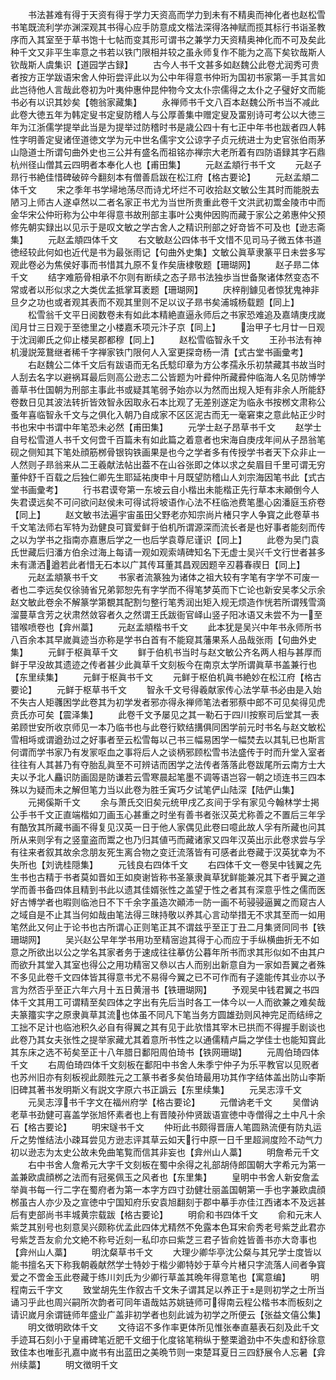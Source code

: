 <!-- { "loadSidebar": true } -->
　　书法甚难有得于天资有得于学力天资高而学力到未有不精奥而神化者也赵松雪书笔既流利学亦渊深观其书得心应手防意成文楷法深得洛神赋而揽其标行书诣圣教序而入其室至于草书饱十七帖而变其形可谓书之兼学力天资精奥神化而不可及矣此种千文又非平生率意之书若以铁门限相并较之虽永师复作不能为之高下矣钦哉斯人钦哉斯人虞集识【道园学古録】
　　古今人书千文甚多如赵魏公此卷尤润秀可贵者按方正学跋语宋舍人仲珩尝评此以为公中年得意书仲珩为国初书家第一手其言如此岂待他人言哉此卷初为叶夷仲惠仲昆仲物今文太仆宗儒得之太仆之子璧好文而能书必有以识其妙矣【匏翁家藏集】
　　永禅师书千文八百本赵魏公所书当不减此此卷大徳五年为韩定叟书定叟防稽人与公厚善集中赠定叟及畱别诗可考公以大徳三年为江浙儒学提举此当是为提举过防稽时书是歳公四十有七正中年书也跋者四人韩性字明善定叟诸侄道徳文学为元中世名儒宇文公谅字子贞元统进士为史官张伯雨茅山隐道士所谓句曲外史也三公并有盛名而祖铭亦禅宗大老所着有四防语録其字石鼎杭州径山僧其云四明者本奉化人也【甫田集】
　　元赵孟頫行书千文
　　元赵子昻行书絶佳惜碑破碎今翻刻本有僧善启跋在松江府【格古要论】
　　元赵孟頫二体千文
　　宋之季年书学埽地荡尽而诗尤坏烂不可收拾赵文敏公生其时而能脱去陋习上师古人遂卓然以二者名家正书尤为当世所贵重此卷千文洪武初鬻金陵市中而金华宋公仲珩称为公中年得意书故刑部主事叶公夷仲因购而藏于家公之弟惠仲父预修先朝实録出以见示于是叹文敏之学古舍人之精识刑部之好竒皆不可及也【逊志斋集】
　　元赵孟頫四体千文
　　右文敏赵公四体书千文惜不见司马子微五体书道徳经较此何如也近代是书为最张雨记【句曲外史集】文敏公眞草隶篆平日未尝多写观此卷必为焦侯好事而书惜其九原不复作矣唐棣敬题【珊瑚网】
　　赵子昻二体千文
　　结字难筋骨相承不尔则有断续之态子昻书法独歩当世备聚诸体然变态不常或者以形似求之大类优孟抵掌耳袤题【珊瑚网】
　　庆梓削鐻见者惊犹鬼神非旦夕之功也或者观其表而不观其里则不足以议子昻书矣浦城杨载题【同上】
　　松雪翁千文平日阅数卷未有如此本精絶直逼永师后之书家恐难追及嘉靖庚戌嵗闰月廿三日观于至徳里之小楼嘉禾项元汴子京【同上】
　　治甲子七月廿一日观于沈润卿氏之仰止楼吴郡都穆【同上】
　　赵松雪临智永千文
　　王孙书法有神机漫説笼鵞继者稀千字禅家铁门限何人入室更探竒杨一清【式古堂书画彚考】
　　右赵魏公二体千文后有跋语而无名氏騐印章为方公孝孺永乐初禁藏其书故当时人刮去名字以避祸耳最后则高公逊志二公皆题为叶彛仲所藏彛仲临海人名见防愽学善草书仕国朝为刑部主事此书或疑其笔弱予始亦以为然而出规入矩有非余人所能舒卷数日见其波法转折皆效智永因取永石本比观了无差别遂定为临永书按桞文肃称公蚤年喜临智永千文与之俱化入朝乃自成家不区区泥古而无一毫窘束之意此帖正少时书也宋中书谓中年笔恐未必然【甫田集】
　　元学士赵子昂草书千文
　　赵学士自号松雪道人书千文何啻千百篇未有如此篇之着意者也宋海自庚戌年间从子昂翁笔砚之侧知其下笔处顔筋桞骨银钩铁画果是也今之学者多有传授学书者天下众非止一人然则子昻翁来从二王羲献法帖出葢不在山谷张即之体以求之矣眉目千里可谓无穷董仲舒千百载之后独仁卿先生耶延祐庚申十月既望防稽山人刘宗海因笔书此【式古堂书画彚考】
　　行书君谟夸第一东坡云自小楷出未能楷正先行草本末顚倒今人失君谟远矣不可问欲问赵侯未可得试将坡语作心法不枉临池费笔墨心囟潘庭玉疥卷【同上】
　　赵文敏书法遍宇宙虽田父野老亦知宗尚片楮只字人争寳之此卷草书千文笔法师右军特为劲健良可寳爱鲜于伯机所谓源深而流长者是也好事者能刻而传之以为学书之指南亦嘉惠后学之一也后学袁尊尼谨识【同上】
　　此卷为吴门袁氏世藏后归潘方伯余过海上每请一观如观索靖碑知名下无虚士吴兴千文行世者甚多未有潇洒遒若此者惜无石本以广其传耳董其昌观因题辛丒暮春禊日【同上】
　　元赵孟頫篆书千文
　　书家者流篆独为诸体之祖大较有字笔有字学不可废一者也二李远矣仅徐骑省兄弟郭恕先有字学而不得笔梦英而下亡论也新安吴孝父示余赵文敏此卷余不解篆学第覩其配割匀整行笔秀润出矩入规无烦造作恍若所谓残雪滴溜蔓草含芳之状肃然敛容者久之然谓王氏跋衙官峄山竖子阳冰语又未尝不为一至错喉喷卷也【弇州藁】
　　元赵孟頫楷书千文
　　此本犹是吴兴中年书永师所书八百余本其早嵗眞迹当亦称是学书白首有不能窥其藩果系人品哉张雨【句曲外史集】
　　元鲜于枢眞草千文
　　鲜于伯机书当时与赵文敏公齐名两人相与甚厚而鲜于早没故其遗迹之传者甚少此眞草千文刻板今在南京太学所谓眞草书盖兼行也【东里续集】
　　元鲜于枢眞书千文
　　元鲜于枢伯机眞书絶妙在松江府【格古要论】
　　元鲜于枢草书千文
　　智永千文号得羲献家传心法学草书必由是入始不失古人矩彠困学此卷其为初学发者邪亦得永禅师笔法者邪蔡中郎不可见矣得见虎贲氏亦可矣【震泽集】
　　此卷千文予屡见之其一勒石于四川按察司后堂其一表弟顾世安所收京师见一本乃临书也与此卷行欵结搆俱同困学前元时书名与赵文敏松雪相埓或谓遒劲过之好事者至云松雪每以己书三幅易困学一幅焚去以其轧已也斯言何谓而学书家乃有发冡呕血之事将后人之谈柄邪顾松雪书法盛传于时而升堂入室者往往有人其甚乃有夺胎乱眞至不可辨诘而困学之法传者落落此卷跋尾所云南方士大夫以予北人麤识防画固是防谦若云雪寒晨起笔墨不调等语岂容一朝之顷连书三四本殊以为疑而未之解但笔力当以此卷为胜壬寅巧夕试笔俨山陆深【陆俨山集】
　　元掲傒斯千文
　　余与萧氏交旧矣元统甲戌乙亥间于孚有家见今翰林学士掲公手书千文正直端楷如刀画玉心甚重之时坐有善书者张汉英尤称善之不置后三年孚有酷攷其所藏书画不得复见汉英一日于他人家偶见此卷曰噫此故人孚有所藏也问其所从来则孚有之竖童盗而鬻之也乃归其値丐而藏诸家又四年汉英出示此卷求尝与孚有往来者叙其故余念朋友死生离合物之变迁流落皆有可感者此卷藏于汉英犹幸为不失所也【刘诜桂隠集】
　　元钱良右四体千文
　　右四体千文一卷吴中钱翼之先生书也古精于书者莫如晋如王如庾谢皆称书圣篆隶眞草犹鲜能兼况其下者乎翼之道学而善书备四体且精到书此以遗其佳婿张性之盖望于性之者其有深意乎性之儒而医好古愽学者也暇则临池日不下千余字虽造次顚沛一防一画不茍骎骎逼翼之而窥古人之域自是不止其当何如哉由笔法得三昩持敬以养其心言动举措无不求其至而一如用笔然此又何止于论书也古所谓心正则笔正其不谓兹乎至正丁丑二月集贤同同书【铁珊瑚网】
　　吴兴赵公早年学书用功至精宻迨其得于心而应于手纵横曲折无不如意之所欲出以公之学名其家者务于速成往往摹仿公暮年所书而求其形似如不由其户而欲升其堂入其室也得公之用功精宻又叅以古人而别出新意自为一家如吾翼之者殊不多见此卷千文四体皆其得意书尤不易得今翼之已不可作而有子逵能传其业亦以予言为然否乎至正六年六月十五日黄溍书【铁珊瑚网】
　　予观吴中钱君翼之书四体千文其用工可谓精至矣四体之字出有先后当时各工一体今以一人而欲兼之难矣哉夫篆籒实字之原隶眞草其流也体虽不同凡下笔当务方圆雄劲则风神完足而结缔之工拙不足计也临池积久必自有得翼之其有见于此欤惜其宰木已拱而不得握手剧谈也此卷乃其女夫张性之提举家藏尤其着意所书性之以通儒精卢扁之学佳士也能知寳此其东床之选不茍矣至正十八年腊日鄱阳周伯琦书【铁网珊瑚】
　　元周伯琦四体千文
　　右周伯琦四体千文刻板在鄱阳中书舍人朱季宁仲子为乐平教官以见贶者也苏州旧亦有刻板视此颇胜元之工篆书者多矣伯琦最用功其作字结体盖出防山李斯旧碑其著书发明斯义有説文字原六书正譌云【东里续集】
　　元吴志淳千文
　　元吴志淳书千字文在福州府学【格古要论】
　　元僧讷老千文
　　吴僧讷老草书劲健可喜盖学张旭怀素者也上有晋陵孙仲贤跋语宣徳中寺僧得之土中凡十余石【格古要论】
　　明宋璲书千文
　　仲珩此书颇得晋唐人笔圆熟流便有防丸运斤之势惟结法小疎耳尝见方逊志评其草云如天行中原一日千里超涧度险不动气力初以逊志为太史公故未免曲笔覧而信其非妄也【弇州山人藁】
　　明詹希元千文
　　右中书舍人詹希元大字千文刻板在蜀中余得之礼部胡侍郎国朝大字希元为第一盖兼欧虞顔桞之法而有冠冕佩玉之风者也【东里集】
　　皇明中书舍人新安詹孟举眞书每一行二字在蜀府者为第一本字方四寸劲健壮丽盖国朝第一手也字兼欧虞顔桞虽古人亦少及之宣徳中宁国知府乐安袁旭翻刻于郡中摹手亦佳江西诸本不及远甚后有吏部尚书丰城黄宗载跋【格古要论】
　　明俞和书四体千文
　　俞和元末人紫芝其别号也刻意吴兴颇称优孟此四体尤精然不免露本色耳宋俞秀老号紫芝此君亦号紫芝吾友俞允文絶不称号近刻一私印亦曰紫芝三君子皆俞姓皆善书亦大竒事也【弇州山人藁】
　　明沈粲草书千文
　　大理少卿华亭沈公粲与其兄学士度皆以能书擅名天下称我朝羲献然学士特妙于楷少卿特妙于草今片楮只字流落人间者争寳爱之不啻金玉此卷藏于练川刘氏为少卿行草盖其晩年得意笔也【寓意编】
　　明程南云千字文
　　致堂胡先生作叙古千文朱子谓其足以养正于是则初学之士所当诵习乎此也周兴嗣所次韵者可同年语哉姑苏姚链师可得南云程公楷书本而板刻之请识嵗月余谓链师年盛业广盖非初学者也刻此诚为初学之所便云【张益文僖公集】
　　明文徴明欧体千文
　　文待诏不多作率更体所见惟张奉直墓表石刻及此千文手迹耳石刻小于皇甫碑笔近肥千文细于化度铭笔稍纵于整栗遒劲中不失虚和舒徐意致佳本也唯彭孔嘉中嵗书有出蓝田之美晩节则一束楚耳夏日三四舒展令人忘暑【弇州续藁】
　　明文徴明千文
